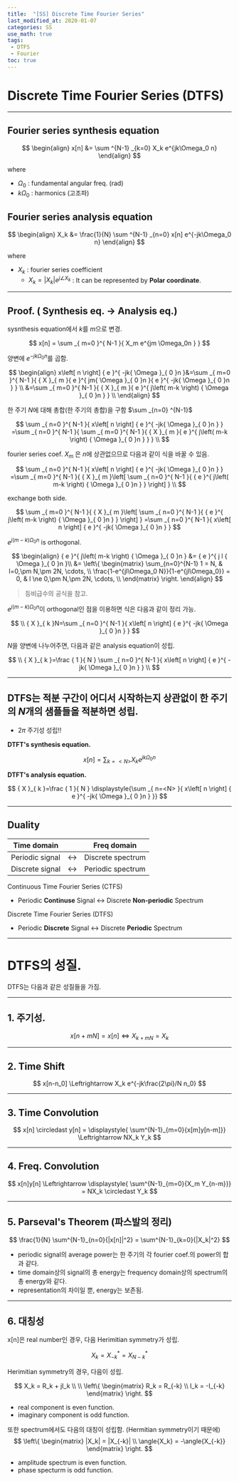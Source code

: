 ```yaml
---
title:  "[SS] Discrete Time Fourier Series"
last_modified_at: 2020-01-07
categories: SS
use_math: true
tags: 
 - DTFS
 - Fourier
toc: true
---
```


# Discrete Time Fourier Series (DTFS)

--- 
## Fourier series synthesis equation

$$
\begin{align}
x[n] &= \sum ^{N-1} _{k=0} X_k e^{jk\Omega_0 n}
\end{align}
$$

where
* $\Omega_0$ : fundamental angular freq. (rad)
* $k\Omega_0$ : harmonics (고조파)

## Fourier series analysis equation

$$
\begin{align}
X_k &= \frac{1}{N} \sum ^{N-1} _{n=0} x[n] e^{-jk\Omega_0 n}
\end{align}
$$

where
* $X_k$ : fourier series coefficient
   * $X_k = \lvert X_k \rvert e^{j\angle{X_k}}$ : It can be represented by **Polar coordinate**.

--- 

## Proof. ( Synthesis eq. $\rightarrow$ Analysis eq.)

sysnthesis equation에서 $k$를 $m$으로 변경.

$$
x[n] = \sum _{ m=0 }^{ N-1 }{ X_m e^{jm \Omega_0n } }
$$

양변에 ${ e }^{ -jk{ \Omega  }_{ 0 }n }$를 곱함.

$$
\begin{align}
x\left[ n \right] { e }^{ -jk{ \Omega  }_{ 0 }n }&=\sum _{ m=0 }^{ N-1 }{ { X }_{ m }{ e }^{ jm{ \Omega  }_{ 0 }n }{ e }^{ -jk{ \Omega  }_{ 0 }n } } \\
&=\sum _{ m=0 }^{ N-1 }{ { X }_{ m }{ e }^{ j\left( m-k \right) { \Omega  }_{ 0 }n } } \\
\end{align}
$$

한 주기 $N$에 대해 총합(한 주기의 총합)을 구함 $\sum _{n=0} ^{N-1}$

$$
\sum _{ n=0 }^{ N-1 }{ x\left[ n \right] { e }^{ -jk{ \Omega  }_{ 0 }n } } =\sum _{ n=0 }^{ N-1 }{ \sum _{ m=0 }^{ N-1 }{ { X }_{ m }{ e }^{ j\left( m-k \right) { \Omega  }_{ 0 }n } }  } \\
$$

fourier series coef. $X_m$ 은 $n$에 상관없으므로 다음과 같이 식을 바꿀 수 있음.

$$   
\sum _{ n=0 }^{ N-1 }{ x\left[ n \right] { e }^{ -jk{ \Omega  }_{ 0 }n } } =\sum _{ m=0 }^{ N-1 }{ { X }_{ m }\left[ \sum _{ n=0 }^{ N-1 }{ { e }^{ j\left( m-k \right) { \Omega  }_{ 0 }n } }  \right]  } \\
$$

exchange both side.

$$
\sum _{ m=0 }^{ N-1 }{ { X }_{ m }\left[ \sum _{ n=0 }^{ N-1 }{ { e }^{ j\left( m-k \right) { \Omega  }_{ 0 }n } }  \right]  } =\sum _{ n=0 }^{ N-1 }{ x\left[ n \right] { e }^{ -jk{ \Omega  }_{ 0 }n } } 
$$


${ e }^{ j\left( m-k \right) { \Omega  }_{ 0 }n }$ is orthogonal. 

$$
\begin{align}
{ e }^{ j\left( m-k \right) { \Omega  }_{ 0 }n } &= { e }^{ j l { \Omega  }_{ 0 }n }\\
&= \left\{ 
\begin{matrix}
\sum_{n=0}^{N-1} 1 = N, & l=0,\pm N,\pm 2N, \cdots, \\ 
\frac{1-e^{jl\Omega_0 N}}{1-e^{jl\Omega_0}} = 0, & l \ne 0,\pm N,\pm 2N, \cdots, \\
\end{matrix}
\right.
\end{align}
$$

> 등비급수의 공식을 참고.

${ e }^{ j\left( m-k \right) { \Omega  }_{ 0 }n }$이 orthogonal인 점을 이용하면 식은 다음과 같이 정리 가능.

$$
\\ { X }_{ k }N=\sum _{ n=0 }^{ N-1 }{ x\left[ n \right] { e }^{ -jk{ \Omega  }_{ 0 }n } } 
$$

$N$을 양변에 나누어주면, 다음과 같은 analysis equation이 성립.

$$
\\ { X }_{ k }=\frac { 1 }{ N } \sum _{ n=0 }^{ N-1 }{ x\left[ n \right] { e }^{ -jk{ \Omega  }_{ 0 }n } } \\
$$

--- 

## DTFS는 적분 구간이 어디서 시작하는지 상관없이 한 주기의 $N$개의 샘플들을 적분하면 성립.

* $2\pi$ 주기성 성립!!


**DTFT's synthesis equation.**

$$
x\left[ n \right] =\displaystyle{\sum _{ k=<N> }{ { X }_{ k }{ e }^{ jk{ \Omega  }_{ 0 }n } }}  
$$

**DTFT's analysis equation.**

$$
{ X }_{ k }=\frac { 1 }{ N } \displaystyle{\sum _{ n=<N> }{ x\left[ n \right] { e }^{ -jk{ \Omega  }_{ 0 }n } }}  
$$

--- 

## Duality

| Time domain | |Freq domain |
|---|---|---|
|Periodic signal | $\leftrightarrow$ | Discrete spectrum |
|Discrete signal | $\leftrightarrow$ | Periodic spectrum |

Continuous Time Fourier Series (CTFS)
* Periodic **Continuse** Signal $\leftrightarrow$ Discrete **Non-periodic** Spectrum

Discrete Time Fourier Series (DTFS)
* Periodic **Discrete** Signal $\leftrightarrow$ Discrete **Periodic** Spectrum

---

# DTFS의 성질.

DTFS는 다음과 같은 성질들을 가짐.

---

## 1. 주기성.

$$
x[n+mN] = x[n] \Leftrightarrow X_{k+mN}=X_k
$$

---

## 2. Time Shift

$$
x[n-n_0] \Leftrightarrow X_k e^{-jk\frac{2\pi}/N n_0}
$$

---

## 3. Time Convolution

$$
x[n] \circledast y[n] = \displaystyle{ \sum^{N-1}_{m=0}{x[m]y[n-m]}} \Leftrightarrow NX_k Y_k
$$

---

## 4. Freq. Convolution

$$
x[n]y[n] \Leftrightarrow \displaystyle{ \sum^{N-1}_{m=0}{X_m Y_{n-m}}} = NX_k \circledast  Y_k
$$

---

## 5. Parseval's Theorem (파스발의 정리)

$$
\frac{1}{N} \sum^{N-1}_{n=0}{|x[n]|^2} = \sum^{N-1}_{k=0}{|X_k|^2}
$$
* periodic signal의 average power는 한 주기의 각 fourier coef.의 power의 합과 같다.
* time domain상의 signal의 총 energy는 frequency domain상의 spectrum의 총 energy와 같다.
* representation의 차이일 뿐, energy는 보존됨.

---

## 6. 대칭성

x[n]은 real number인 경우, 다음 Herimitian symmetry가 성립.

$$
X_k = X^*_{-k} = X^*_{N-k}
$$

 Herimitian symmetry의 경우, 다음이 성립.

$$
X_k = R_k + jI_k \\
\\
\left\{ 
\begin{matrix}
R_k = R_{-k} \\
I_k = -I_{-k}
\end{matrix}
\right.
$$

 * real component is even function.
 * imaginary component is odd function.


또한 spectrum에서도 다음의 대칭이 성립함. (Hermitian symmetry이기 때문에)
$$
\left\{ 
\begin{matrix}
|X_k| = |X_{-k}| \\
\angle{X_k} = -\angle{X_{-k}}
\end{matrix}
\right.
$$

 * amplitude spectrum is even function.
 * phase specturm is odd function.
